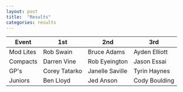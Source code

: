 ```yaml
---
layout: post
title:  "Results"
categories: results
---
```


| Event         | 1st           | 2nd   | 3rd     |
| ------------- |-------------  | ----- | ------- |
| Mod Lites	| Rob Swain	| Bruce Adams | Ayden Elliott |
| Compacts | Darren Vine	| Rob Eyeington	 | Jason Essai |
| GP's	| Corey Tatarko	| Janelle Saville	| Tyrin Haynes |
| Juniors	| Ben Lloyd	| Jed Anson	| Cody Boulding
